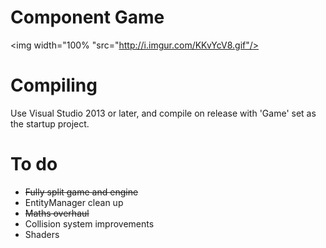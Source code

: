 # Component Game
<img width="100% "src="http://i.imgur.com/KKvYcV8.gif"/>

# Compiling
Use Visual Studio 2013 or later, and compile on release with 'Game' set as the startup project.

# To do
- ~~Fully split game and engine~~
- EntityManager clean up
- ~~Maths overhaul~~
- Collision system improvements
- Shaders